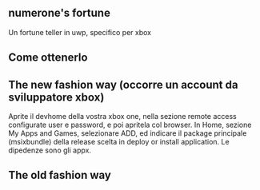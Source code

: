 ## numerone's fortune
Un fortune teller in uwp, specifico per xbox

## Come ottenerlo

## The new fashion way (occorre un account da sviluppatore xbox)

Aprite il devhome della vostra xbox one, nella sezione remote access configurate user e password, e poi apritela col browser.
In Home, sezione My Apps and Games, selezionare ADD, ed indicare il package principale (msixbundle) della release scelta in deploy or install application.
Le dipedenze sono gli appx.

## The old fashion way
